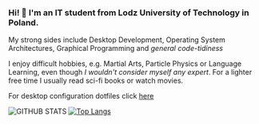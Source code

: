 <!--### :warning: Caution! Caution! ReadMe under construction! :construction:-->

### Hi! 👋 I'm an IT student from Lodz University of Technology in Poland.

My strong sides include Desktop Development, Operating System Architectures, Graphical Programming and _general code-tidiness_

I enjoy difficult hobbies, e.g. Martial Arts, Particle Physics or Language Learning, even though _I wouldn't consider myself any expert_.
For a lighter free time I usually read sci-fi books or watch movies.

For desktop configuration dotfiles click [here](https://github.com/The-Qubic-One/Dots)

![GITHUB STATS](https://github-readme-stats.vercel.app/api?username=The-Qubic-One&show_icons=true&theme=github_dark&hide_border=true&hide=issues)
[![Top Langs](https://github-readme-stats.vercel.app/api/top-langs/?username=The-Qubic-One&layout=compact&theme=github_dark&hide_border=true)](https://github.com/anuraghazra/github-readme-stats)
